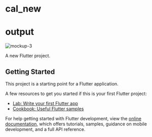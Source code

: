 # cal_new
# output
![mockup-3](https://user-images.githubusercontent.com/104633827/230840208-b7019c2a-c3fb-4e00-8f4c-bd153ab404d5.jpg)


A new Flutter project.

## Getting Started

This project is a starting point for a Flutter application.

A few resources to get you started if this is your first Flutter project:

- [Lab: Write your first Flutter app](https://docs.flutter.dev/get-started/codelab)
- [Cookbook: Useful Flutter samples](https://docs.flutter.dev/cookbook)

For help getting started with Flutter development, view the
[online documentation](https://docs.flutter.dev/), which offers tutorials,
samples, guidance on mobile development, and a full API reference.
